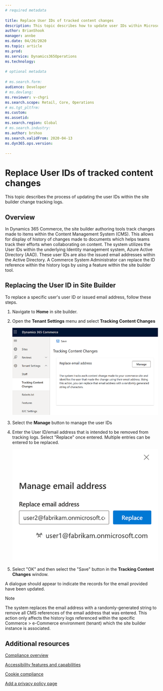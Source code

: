 ```yaml
---
# required metadata

title: Replace User IDs of tracked content changes
description: This topic describes how to update user IDs within Microsoft Dynamics 365 Commerce site builder change tracking logs.
author: BrianShook
manager: annbe
ms.date: 04/20/2020
ms.topic: article
ms.prod: 
ms.service: Dynamics365Operations
ms.technology: 

# optional metadata

# ms.search.form: 
audience: Developer
# ms.devlang: 
ms.reviewer: v-chgri
ms.search.scope: Retail, Core, Operations
# ms.tgt_pltfrm: 
ms.custom: 
ms.assetid: 
ms.search.region: Global
# ms.search.industry: 
ms.author: brshoo
ms.search.validFrom: 2020-04-13
ms.dyn365.ops.version: 

---
```


# Replace User IDs of tracked content changes

This topic describes the process of updating the user IDs within the site builder change tracking logs. 

## Overview

In Dynamics 365 Commerce, the site builder authoring tools track changes made to items within the Content Management System (CMS). This allows for display of history of changes made to documents which helps teams track their efforts when collaborating on content. The system utilizes the User IDs within the underlying Identity management system, Azure Active Directory (AAD). These user IDs are also the issued email addresses within the Active Directory. A Commerce System Administrator can replace the ID reference within the history logs by using a feature within the site builder tool.

## Replacing the User ID in Site Builder

To replace a specific user's user ID or issued email address, follow these steps.

1. Navigate to **Home** in site builder.
1. Open the **Tenant Settings** menu and select **Tracking Content Changes**

    ![Tracking Content Changes menu](./media/TrackingContentChanges.png)

1. Select the **Manage** button to manage the user IDs
1. Enter the User ID/email address that is intended to be removed from tracking logs. Select "Replace" once entered. Multiple entries can be entered to be replaced.

    ![Interface with examples to replace an email address](./media/ReplaceEmailAddress.png)

1. Select "OK" and then select the "Save" button in the **Tracking Content Changes** window.

A dialogue should appear to indicate the records for the email provided have been updated. 

> [!NOTE]
> The system replaces the email address with a randomly-generated string to remove all CMS references of the email address that was entered. This action only affects the history logs referenced within the specific Commerce > e-Commerce environment (tenant) which the site builder instance is associated.

## Additional resources

[Compliance overview](compliance-overview.md)

[Accessibility features and capabilities](accessibility.md)

[Cookie compliance](cookie-compliance.md)

[Add a privacy policy page](add-privacy-page.md)
